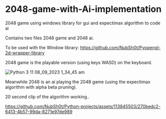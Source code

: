 # 2048-game-with-Ai-implementation
2048 game using windows library for gui and expectimax algorithm to code ai

Contains two files 2048 game and 2048 ai.

To be used with the Window library: https://github.com/NubSh0t/Pyopengl-2d-wrapper-library

2048 game is the playable version (using keys WASD) on the keyboard.

![Python 3 11 08_09_2023 1_34_45 am](https://github.com/NubSh0t/Python-projects/assets/113845503/944ed130-5280-4466-ad90-b2e5073dbd79)



Meanwhile 2048 is an ai playing the 2048 game (using the expectimax algorithm with alpha beta pruning).

20 second clip of the algorithm working..



https://github.com/NubSh0t/Python-projects/assets/113845503/270bedc2-6413-4b57-99da-8271e97de989
